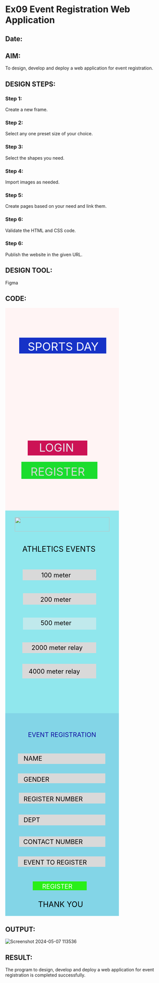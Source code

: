 # Ex09 Event Registration Web Application
## Date:

## AIM:
To design, develop and deploy a web application for event registration.

## DESIGN STEPS:

### Step 1:
Create a new frame.

### Step 2:
Select any one preset size of your choice.

### Step 3:
Select the shapes you need.

### Step 4:
Import images as needed.

### Step 5:
Create pages based on your need and link them.

### Step 6:

Validate the HTML and CSS code.

### Step 6:

Publish the website in the given URL.

## DESIGN TOOL:
Figma

## CODE:

<div style="width: 360px; height: 640px; position: relative; background: #FFF4F4">
  <div style="width: 189px; height: 47px; left: 71px; top: 419px; position: absolute; background: #CC1255"></div>
  <div style="width: 131px; height: 67px; left: 107px; top: 419px; position: absolute; color: #E5E6EC; font-size: 36px; font-family: Inter; font-weight: 400; word-wrap: break-word">LOGIN</div>
  <div style="width: 241px; height: 54px; left: 51px; top: 486px; position: absolute; background: #1ADD2E"></div>
  <div style="width: 204px; height: 59px; left: 80px; top: 495px; position: absolute; color: #D2D7D2; font-size: 36px; font-family: Inter; font-weight: 400; word-wrap: break-word">REGISTER</div>
  <div style="width: 276px; height: 50px; left: 44px; top: 94px; position: absolute; background: #1632C7"></div>
  <div style="width: 289px; height: 68px; left: 71px; top: 100px; position: absolute; color: white; font-size: 36px; font-family: Inter; font-weight: 400; word-wrap: break-word">SPORTS DAY</div>
</div>

<div style="width: 360px; height: 640px; position: relative; background: #90E7ED">
  <div style="width: 260px; height: 29px; left: 54px; top: 107px; position: absolute; color: black; font-size: 24px; font-family: Inter; font-weight: 400; word-wrap: break-word">ATHLETICS  EVENTS</div>
  <div style="width: 0px; height: 88.77px; left: 156px; top: 107px; position: absolute; transform: rotate(67.48deg); transform-origin: 0 0; color: black; font-size: 24px; font-family: Inter; font-weight: 400; word-wrap: break-word"> </div>
  <div style="width: 233px; height: 34px; left: 55px; top: 186px; position: absolute; background: #D9D9D9"></div>
  <div style="left: 114px; top: 192px; position: absolute; color: black; font-size: 20px; font-family: Inter; font-weight: 400; word-wrap: break-word">100 meter</div>
  <div style="width: 232px; height: 36px; left: 56px; top: 261px; position: absolute; background: #D9D9D9"></div>
  <div style="left: 111px; top: 269px; position: absolute; color: black; font-size: 20px; font-family: Inter; font-weight: 400; word-wrap: break-word">200 meter</div>
  <div style="width: 232px; height: 38px; left: 56px; top: 338px; position: absolute; opacity: 0.50; background: #F2EBEB"></div>
  <div style="left: 112px; top: 343px; position: absolute; color: black; font-size: 20px; font-family: Inter; font-weight: 400; word-wrap: break-word">500 meter</div>
  <div style="width: 234px; height: 34px; left: 54px; top: 416px; position: absolute; background: #D9D9D9"></div>
  <div style="width: 234px; height: 46px; left: 54px; top: 484px; position: absolute; background: #D9D9D9"></div>
  <div style="width: 205px; height: 12px; left: 83px; top: 421px; position: absolute; color: black; font-size: 20px; font-family: Inter; font-weight: 400; word-wrap: break-word">2000 meter relay</div>
  <div style="left: 74px; top: 496px; position: absolute; color: black; font-size: 20px; font-family: Inter; font-weight: 400; word-wrap: break-word">4000 meter relay</div>
  <img style="width: 300px; height: 45px; left: 30px; top: 21px; position: absolute" src="https://via.placeholder.com/300x45" />
</div>

<div style="width: 360px; height: 640px; position: relative; background: #83D5E7">
  <div style="left: 72px; top: 56px; position: absolute; color: #0E0B9F; font-size: 20px; font-family: Inter; font-weight: 400; word-wrap: break-word">EVENT REGISTRATION</div>
  <div style="width: 277px; height: 33px; left: 40px; top: 127px; position: absolute; background: #D9D9D9"></div>
  <div style="left: 58px; top: 131px; position: absolute; color: black; font-size: 20px; font-family: Inter; font-weight: 400; word-wrap: break-word">NAME</div>
  <div style="width: 277px; height: 31px; left: 40px; top: 190px; position: absolute; background: #D9D9D9"></div>
  <div style="width: 274px; height: 34px; left: 43px; top: 251px; position: absolute; background: #D9D9D9"></div>
  <div style="width: 275px; height: 34px; left: 42px; top: 320px; position: absolute; background: #D9D9D9"></div>
  <div style="left: 58px; top: 325px; position: absolute; color: black; font-size: 20px; font-family: Inter; font-weight: 400; word-wrap: break-word">DEPT</div>
  <div style="width: 273px; height: 33px; left: 44px; top: 389px; position: absolute; background: #D9D9D9"></div>
  <div style="left: 57px; top: 394px; position: absolute; color: black; font-size: 20px; font-family: Inter; font-weight: 400; word-wrap: break-word">CONTACT NUMBER</div>
  <div style="width: 277px; height: 33px; left: 40px; top: 452px; position: absolute; background: #D9D9D9"></div>
  <div style="left: 58px; top: 459px; position: absolute; color: black; font-size: 20px; font-family: Inter; font-weight: 400; word-wrap: break-word">EVENT TO REGISTER</div>
  <div style="left: 58px; top: 197px; position: absolute; color: black; font-size: 20px; font-family: Inter; font-weight: 400; word-wrap: break-word">GENDER</div>
  <div style="left: 58px; top: 259px; position: absolute; color: black; font-size: 20px; font-family: Inter; font-weight: 400; word-wrap: break-word">REGISTER NUMBER</div>
  <div style="width: 171px; height: 28px; left: 87px; top: 531px; position: absolute; background: #29EF18"></div>
  <div style="left: 117px; top: 535px; position: absolute; color: white; font-size: 20px; font-family: Inter; font-weight: 400; word-wrap: break-word">REGISTER</div>
  <div style="width: 245px; height: 34px; left: 104px; top: 589px; position: absolute; color: black; font-size: 24px; font-family: Inter; font-weight: 400; word-wrap: break-word">THANK YOU</div>
</div>


## OUTPUT:

![Screenshot 2024-05-07 113536](https://github.com/Sudhakaran2452/Figma/assets/123586540/5d58770b-98ac-44b0-84e5-d51f5ff27324)


## RESULT:
The program to design, develop and deploy a web application for event registration is completed successfully.
